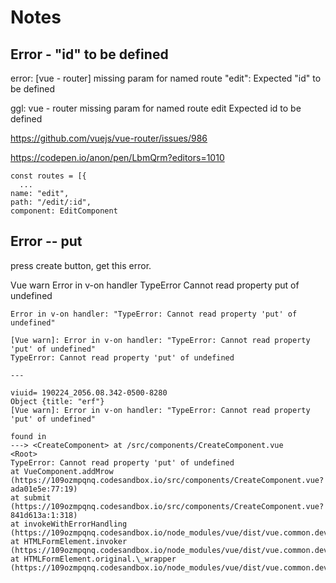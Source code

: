 # Notes

## Error - "id" to be defined

error:
[vue - router] missing param for named route "edit": Expected "id" to be defined

ggl: vue - router missing param for named route edit Expected id to be defined

https://github.com/vuejs/vue-router/issues/986

https://codepen.io/anon/pen/LbmQrm?editors=1010

```
const routes = [{
  ...
name: "edit",
path: "/edit/:id",
component: EditComponent
```

## Error -- put

press create button, get this error.

Vue warn Error in v-on handler TypeError Cannot read property put of undefined

```
Error in v-on handler: "TypeError: Cannot read property 'put' of undefined"

[Vue warn]: Error in v-on handler: "TypeError: Cannot read property 'put' of undefined"
TypeError: Cannot read property 'put' of undefined

---

viuid= 190224_2056.08.342-0500-8280
Object {title: "erf"}
[Vue warn]: Error in v-on handler: "TypeError: Cannot read property 'put' of undefined"

found in
---> <CreateComponent> at /src/components/CreateComponent.vue
<Root>
TypeError: Cannot read property 'put' of undefined
at VueComponent.addMrow (https://109ozmpqnq.codesandbox.io/src/components/CreateComponent.vue?ada01e5e:77:19)
at submit (https://109ozmpqnq.codesandbox.io/src/components/CreateComponent.vue?841d613a:1:318)
at invokeWithErrorHandling (https://109ozmpqnq.codesandbox.io/node_modules/vue/dist/vue.common.dev.js:1859:26)
at HTMLFormElement.invoker (https://109ozmpqnq.codesandbox.io/node_modules/vue/dist/vue.common.dev.js:2183:14)
at HTMLFormElement.original.\_wrapper (https://109ozmpqnq.codesandbox.io/node_modules/vue/dist/vue.common.dev.js:7502:25)
```

##
